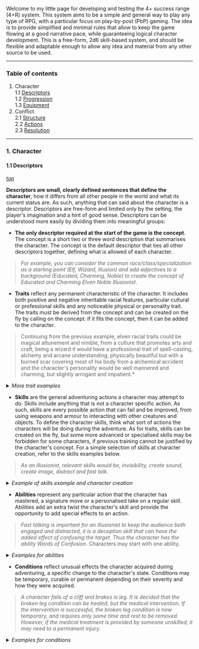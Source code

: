 Welcome to my little page for developing and testing the 4+ success range (4+R) system. This system aims to be a simple and general way to play any type of RPG, with a particular focus on play-by-post (PbP) gaming. The idea is to provide simplified and minimal rules that allow to keep the game flowing at a good narrative pace, while guaranteeing logical character development. This is a free-form, 2d6 skill-based system, and should be flexible and adaptable enough to allow any idea and material from any other source to be used.  

___  
  
  
### Table of contents

1. Character  
  1.1 [Descriptors](#11-descriptors)  
  1.2 [Progression](#12-progression)  
  1.3 [Equipment](#13-equipment)  
2. Conflict  
  2.1 [Structure](#21-structure)  
  2.2 [Actions](#22-actions)  
  2.3 [Resolution](#23-resolution)  

___

### 1. Character

#### 1.1 Descriptors
*[top]()*

**Descriptors are small, clearly defined sentences that define the character**, how it differs from all other people in the world and what its current status are. As such, anything that can said about the character is a descriptor. Descriptors are free-form and limited only by the setting, the player's imagination and a hint of good sense. Descriptors can be understood more easily by dividing them into meaningful groups:  
  
  * **The only descriptor required at the start of the game is the concept**. The concept is a short two or three word description that summarises the character. The concept is the default descriptor that ties all other descriptors together, defining what is allowed of each character.  
  > *For example, you can consider the common race/class/specialization as a starting point (Elf, Wizard, Illusion) and add adjectives to a background (Educated, Charming, Noble) to create the concept of Educated and Charming Elven Noble Illusionist*.
  
  * **Traits** reflect any permanent characteristic of the character. It includes both positive and negative inheritable racial features, particular cultural or professional skills and any noticeable physical or personality trait. The traits must be derived from the concept and can be created on the fly by calling on the concept: if it fits the concept, then it can be added to the character.  
  > Continuing from the previous example, elven racial traits could be magical attunement and nimble, from a culture that promotes arts and craft, being a wizard it would have a professional trait of spell-casting, alchemy and arcane understanding, physically beautiful but with a burned scar covering most of his body from a alchemical accident and the character's personality would be well mannered and charming, but slightly arrogant and impatient.*  
<details><summary><i>More trait examples</i></summary>
  <i>The following examples are simple descriptors. Players should try to elaborate further their own descriptors: <br>
  &nbsp;&nbsp;<u>Racial:</u> Tough, Magic resistance, Flexible, Nimble, Fire Breath, Poison resistance, Shape-shifter, Clockwork, Mind-reader, etc. <br>
  &nbsp;&nbsp;<u>Cultural:</u> Stone cutting, Magic training, Warmongering, Loyalty, Merchant, Spacefarer, etc. <br>
  &nbsp;&nbsp;<u>Professional:</u> Druid, Thief, Spy, Medic, Hacker, Pilot, Necromancer, etc. <br>
  &nbsp;&nbsp;<u>Physical:</u> Beautiful, Outlandish, Scared, Blind, Weak, Badly dressed, etc. <br>
  &nbsp;&nbsp;<u>Personality:</u> Easy going, Aggressive, Well mannered, Vengeful, Stoic, Naysayer, Submissive, etc.</i>
  <br>&nbsp;
</details>  
  
  * **Skills** are the general adventuring actions a character may attempt to do. Skills include anything that is not a character specific action. As such, skills are every possible action that can fail and be improved, from using weapons and armour to interacting with other creatures and objects. To define the character skills, think what sort of actions the characters will be doing during the adventure. As for traits, skills can be created on the fly, but some more advanced or specialised skills may be forbidden for some characters, if previous training cannot be justified by the character's concept. For a simple selection of skills at character creation, refer to the skills examples below.  
  > *As an illusionist, relevant skills would be, invisibility, create sound, create image, distract and fast talk*. 
<details><summary><i>Example of skills example and character creation</i></summary>
  &nbsp;&nbsp;<i>Select 2 skills from each of the following blocks. You are allows to switch from one block to another, to a maximum of 4 skills per block. Set all the chosen skills to level 1.</i>
  <blockquote>
    <details>
      <summary><b>Combat skills</b>: Use of weapons and armour as well as tactical evaluations.</summary>
      <i><u>Weapons:</u> Sword, Spear, Crossbow, Axe, Hammer, Bow, Halberd, Sword, Club, etc. <br>
      <u>Armour:</u> Padded armour, Leather armour, Hide armour, Chain mail, Scale mail, Breastplate, Ring Mail, Full plate, etc. <br>
      <u>Tactical:</u> Feint, Disarm, Grapple, Knock, Push, Use terrain, Distract, Taunt, etc.</i><br>
    </details>
    <details>
      <summary><b>Magic/Technological skills</b>: Understanding the complexities of using supernatural powers or advanced technology. </summary>
      <i><u>Magic:</u> Elemental magic, Power Gathering, Shield, Magic Resistance, Counter magic, Enchant, Enhance, Ritual casting, Mind control, Illusion magic, etc. </i><br>
      <i><u>Technology:</u> Laser weapons, Power armour, Spacecraft, Alien technology, Plasma weapons, Holograms, etc. </i><br>
    </details>
  </blockquote><br>
  
  <blockquote>
    <details>
      <summary><b>Movement skills</b>: Use body movement, dexterity and strength in demanding or risky ways. </summary>
      <i><u>Endurance:</u> Run, Jump, Fly, Swim, Borrow, Climb, Brachiate, etc.<br>
      <u>Reflex:</u> Evade, Dodge, Tumble, Contortionist, Escape Artist, Balance, etc.<br>
      <u>Discretion:</u> Sleight Of Hand, Stealth, Hide, Move Silently, Secret gesture, Tailing, Countermeasures, etc.</i><br>
    </details>
    <details>
      <summary><b>Manipulation skills</b>: Interact with, manipulate and change objects. </summary>
      <i><u>Change:</u> Force, Apply Strength, Disable Device, Disarm Trap, Sabotage, Lock pick, etc.</i><br>
      <i><u>Interact:</u> Use Tools, Appraise, Use Magic Device, Use Rope, etc. </i><br>
    </details>   
  </blockquote><br>
  
  <blockquote>
    <details>
      <summary><b>Social skills</b>: Interact with other sentient creatures to change their perception, opinions and attitudes.</summary>
      <i> <u>Perception:</u> Deception, Bluff, Trickery, Fast Talk, Whisper, Rumour-Mongering, etc. <br>
      <u>Opinion:</u> Diplomacy, Persuasion, Command, Leadership,Intimidation, Gather Information etc. <br>
      <u>Attitude:</u> Seduction, Handle Animal, Bribery, Bargaining, etc. </i><br>
    </details>
    <details>
      <summary><b>Perception skills</b>: Use of senses, instinct and intuition to notice something. </summary>
      <i><u>Passive senses:</u> Spot, Listening, Touching, Tasting, Smelling, Low-light vision, Darkvision, Concentration, etc.<br>
     <u>Enhanced senses:</u> Chemical detection, Sense vibrations, Sense magic, Sense life, Sense magnetic fields, etc.<br>
      <u>Active search:</u> Sense Motive, Insight, Patrol, Vigilant, Search, Reading Body, Lip-reading, Investigation, Eavesdropping, etc.</i><br>
    </details>
  </blockquote><br>
  
  <blockquote>
    <details>
      <summary><b>Knowledge skills</b>: Knowing, remembering and understanding information previously studied.</summary>
      <i><u>Wilderness:</u> Herbalist, Survival, Weather-lore, Hunting, Navigation, Camping, etc. <br>
      <u>Academic:</u> Arcane, Potions, Enchantments, Theology, History, etc. <br>
      <u>Linguistics:</u> Languages, Runes, Decipher Script, etc. <br>
      <u>Professional:</u> Alchemy, Metallurgy, Clockwork, etc. </i><br>
    </details>
    <details>
      <summary><b>Technical skills</b>: Any type of skills related to a profession, background or speciality. </summary>
      <i><u>Thief:</u> Impersonation, Gambling, Forgery, Disguise, Counterfeiting, etc.<br>
      <u>Medic:</u> First Aid, Medicine, Heal, Surgery, etc.<br>
      <u>Vehicle:</u> Piloting, Sailing, Drive, Operate, Ride, etc.<br>
      <u>Crafts:</u> Cartography, Calligraphy, Gunnery, Blacksmithing, Brewing, Baking, Enchanting, Spell-craft, etc.<br>
      <u>Artist:</u> Graphic Arts, Painting, Poetry, Sing, Perform, Dance, Acting, Improvisation, etc.</i><br>
    </details>
  </blockquote>
</details>  
  
  * **Abilities** represent any particular action that the character has mastered, a signature move or a personalised take on a regular skill. Abilities add an extra twist the character's skill and provide the opportunity to add special effects to an action.  
  > *Fast talking is important for an illusionist to keep the audience both engaged and distracted, it is a deception skill that can have the added effect of confusing the target. Thus the character has the ability Words of Confusion*. Characters may start with one ability.
<details><summary><i>Examples for abilities</i></summary>
  &nbsp;&nbsp;<i><u>Counter attack:</u> counter attack on successful defence. <br>
  &nbsp;&nbsp;<u>Freezing Bolt:</u> add freezing effect to a ice spell. <br>
  &nbsp;&nbsp;<u>Fire Ball:</u> add shape to a fire spell. <br>
  &nbsp;&nbsp;<u>Noble Families:</u> add knowledge of Noble lineages. <br>
  &nbsp;&nbsp;<u>Magic Brawling:</u> add magic effect to unarmed attacks <br>
  &nbsp;&nbsp;<u>Aim:</u> Make ranged attacks more precise. <br>
  &nbsp;&nbsp;<u>Optimization:</u> Calculate the optimal strategy to outmanoeuvre the enemy.</i>
  <br>&nbsp;
</details>  
  
  * **Conditions** reflect unusual effects the character acquired during adventuring, a specific change to the character's state. Conditions may be temporary, curable or permanent depending on their severity and how they were acquired.  
  > *A character fails of a cliff and brakes is leg. It is decided that the broken leg condition can be healed, but the medical intervention. If the intervention is successful, the broken leg condition is now temporary, and requires only some time and rest to be removed. However, if the medical treatment is provided by someone unskilled, it may need to a permanent injury.*
<details><summary><i>Examples for conditions</i></summary>
  &nbsp;&nbsp;<i><u>Poisoned:</u> The character is physically ill and weak. <br>
  &nbsp;&nbsp;<u>Paralysed:</u> The character cannot move or act. <br>
  &nbsp;&nbsp;<u>Asleep:</u> The character is unaware of his surroundings. <br>
  &nbsp;&nbsp;<u>Silenced:</u> The character cannot produce meaningful words and sounds. <br>
  &nbsp;&nbsp;<u>Hidden: </u>The character cannot be seen.<br>
  &nbsp;&nbsp;<u>Optimal position:</u> The character as an advantage on the target due to his positioning.</i>
  <br>&nbsp;
  </details>  
